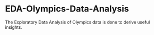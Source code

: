# EDA-Olympics-Data-Analysis

The Exploratory Data Analysis of Olympics data is done to derive useful insights.
